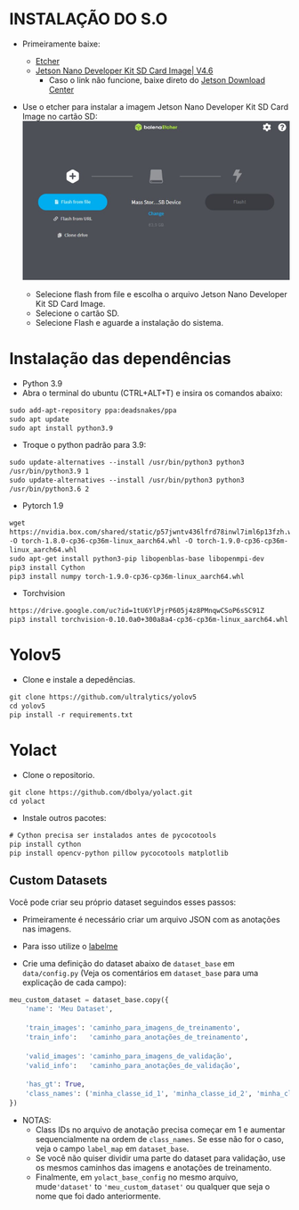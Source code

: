 # INSTALAÇÃO DO S.O
- Primeiramente baixe:
  - [Etcher](https://www.balena.io/etcher/)
  - [Jetson Nano Developer Kit SD Card Image| V4.6](https://developer.nvidia.com/embedded/l4t/r32_release_v6.1/jeston_nano/jetson-nano-jp46-sd-card-image.zip)
    - Caso o link não funcione, baixe direto do [Jetson Download Center](https://developer.nvidia.com/embedded/downloads#?search=nano)

- Use o etcher para instalar a imagem Jetson Nano Developer Kit SD Card Image no cartão SD:
![Example 0](https://github.com/hewertonfl/Tutorial_jetson_nano/blob/d910cdba80ab1e9c77cedecdfaee7b37392ec441/img_tut/Captura%20de%20tela%202022-07-13%20130141.jpg)
  - Selecione flash from file e escolha o arquivo Jetson Nano Developer Kit SD Card Image.
  - Selecione o cartão SD.
  - Selecione Flash e aguarde a instalação do sistema.

# Instalação das dependências
- Python 3.9
- Abra o terminal do ubuntu (CTRL+ALT+T) e insira os comandos abaixo:
```Shell
sudo add-apt-repository ppa:deadsnakes/ppa
sudo apt update
sudo apt install python3.9
```
- Troque o python padrão para 3.9:
 ```Shell
sudo update-alternatives --install /usr/bin/python3 python3 /usr/bin/python3.9 1
sudo update-alternatives --install /usr/bin/python3 python3 /usr/bin/python3.6 2
```
- Pytorch 1.9
```Shell
wget https://nvidia.box.com/shared/static/p57jwntv436lfrd78inwl7iml6p13fzh.whl -O torch-1.8.0-cp36-cp36m-linux_aarch64.whl -O torch-1.9.0-cp36-cp36m-linux_aarch64.whl
sudo apt-get install python3-pip libopenblas-base libopenmpi-dev 
pip3 install Cython
pip3 install numpy torch-1.9.0-cp36-cp36m-linux_aarch64.whl
```
- Torchvision
```Shell
https://drive.google.com/uc?id=1tU6YlPjrP605j4z8PMnqwCSoP6sSC91Z
pip3 install torchvision-0.10.0a0+300a8a4-cp36-cp36m-linux_aarch64.whl
```
# Yolov5
- Clone e instale a depedências.
 ```Shell
git clone https://github.com/ultralytics/yolov5
cd yolov5
pip install -r requirements.txt
 ```
 # Yolact
 - Clone o repositorio.
 ```Shell
git clone https://github.com/dbolya/yolact.git
cd yolact
```
- Instale outros pacotes:
 ```Shell
# Cython precisa ser instalados antes de pycocotools
pip install cython
pip install opencv-python pillow pycocotools matplotlib
 ```
## Custom Datasets
Você pode criar seu próprio dataset seguindos esses passos:
 - Primeiramente é necessário criar um arquivo JSON com as anotações nas imagens.
  - Para isso utilize o [labelme](https://github.com/wkentaro/labelme)

 - Crie uma definição do dataset abaixo de  `dataset_base` em `data/config.py` (Veja os comentários em `dataset_base` para uma explicação de cada campo):
```Python
meu_custom_dataset = dataset_base.copy({
    'name': 'Meu Dataset',

    'train_images': 'caminho_para_imagens_de_treinamento',
    'train_info':   'caminho_para_anotações_de_treinamento',

    'valid_images': 'caminho_para_imagens_de_validação',
    'valid_info':   'caminho_para_anotações_de_validação',

    'has_gt': True,
    'class_names': ('minha_classe_id_1', 'minha_classe_id_2', 'minha_classe_id_3', ...)
})
```
 - NOTAS:
   - Class IDs no arquivo de anotação precisa começar em 1 e aumentar sequencialmente na ordem de `class_names`. Se esse não for o caso, veja o campo `label_map` em `dataset_base`.
   - Se você não quiser dividir uma parte do dataset para validação, use os mesmos caminhos das imagens e anotações de treinamento.
   - Finalmente, em `yolact_base_config` no mesmo arquivo, mude`'dataset'` to `'meu_custom_dataset'` ou qualquer que seja o nome que foi dado anteriormente.

